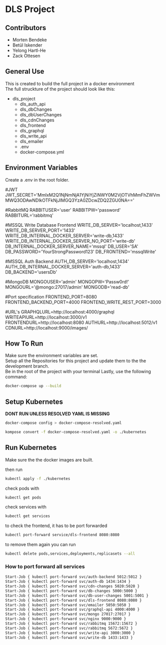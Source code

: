 # DLS Project

## Contributors

- Morten Bendeke
- Betül Iskender
- Yelong Hartl-He
- Zack Ottesen

## General Use

This is created to build the full project in a docker environment <br>
The full struckture of the project should look like this:<br>
- dls_project
  - dls_auth_api
  - dls_dbChanges
  - dls_dbUserChanges
  - dls_cdnChanges
  - dls_frontend
  - dls_graphql
  - dls_write_api
  - dls_emailer
  - .env
  - docker-compose.yml


## Environment Variables

Create a .env in the root folder.

#JWT
JWT_SECRET='MmIxM2Q1NjNmNjA1YjNiYjZiNWY0M2VjOTVhMmFhZWVmMWQ3ODAwNDlkOTFkNjJlMGQ3YzA0ZDcwZDQ2ZGU0NA=='

#RabbitMQ
RABBITUSER='user'
RABBITPW='password'
RABBITURL='rabbitmq'

#MSSQL Write Database Frontend
WRITE_DB_SERVER='localhost,1433'
WRITE_DB_SERVER_PORT='1433'
WRITE_DB_INTERNAL_DOCKER_SERVER='write-db,1433'
WRITE_DB_INTERNAL_DOCKER_SERVER_NO_PORT='write-db'
DB_INTERNAL_DOCKER_SERVER_NAME='mssql'
DB_USER='SA'
DB_PASSWORD='YourStrongPassword123'
DB_FRONTEND='mssqlWrite'

#MSSQL Auth Backend
AUTH_DB_SERVER='localhost,1434'
AUTH_DB_INTERNAL_DOCKER_SERVER='auth-db,1433'
DB_BACKEND='usersDb'

#MongoDB
MONGOUSER='admin'
MONGOPW='Passw0rd!'
MONGOURL='@mongo:27017/admin'
MONGODB='read-db'

#Port specification
FRONTEND_PORT=8080
FRONTEND_BACKEND_PORT=4000
FRONTEND_WRITE_REST_PORT=3000

#URL's
GRAPHQLURL=http://localhost:4000/graphql
WRITEAPIURL=http://localhost:3000/v1
FRONTENDURL=http://localhost:8080
AUTHURL=http://localhost:5012/v1
CDNURL=http://localhost:9000/images/


## How To Run

Make sure the environment variables are set.<br>
Setup all the Repositories for this project and update them to the the development branch.<br>
Be in the root of the project with your terminal
Lastly, use the following command:

```bash
docker-compose up --build
```

## Setup Kubernetes

**DONT RUN UNLESS RESOLVED YAML IS MISSING**

```bash
docker-compose config > docker-compose-resolved.yaml
```

```bash
kompose convert -f docker-compose-resolved.yaml -o ./kubernetes 
```


## Run Kubernetes
Make sure the the docker images are built.<br>

then run 
```bash
kubectl apply -f ./kubernetes
```

check pods with

```bash
kubectl get pods
```

check services with
```bash
kubectl get services
```

to check the frontend, it has to be port forwarded
```bash
kubectl port-forward service/dls-frontend 8080:8080
```

to remove them again you can run

```bash
kubectl delete pods,services,deployments,replicasets --all
```

### How to port forward all services

```bash
Start-Job { kubectl port-forward svc/auth-backend 5012:5012 }
Start-Job { kubectl port-forward svc/auth-db 1434:1434 }
Start-Job { kubectl port-forward svc/cdn-changes 5020:5020 }
Start-Job { kubectl port-forward svc/db-changes 5000:5000 }
Start-Job { kubectl port-forward svc/db-user-changes 5001:5001 }
Start-Job { kubectl port-forward svc/dls-frontend 8080:8080 }
Start-Job { kubectl port-forward svc/emailer 5050:5050 }
Start-Job { kubectl port-forward svc/graphql-api 4000:4000 }
Start-Job { kubectl port-forward svc/mongo 27017:27017 }
Start-Job { kubectl port-forward svc/nginx 9000:9000 }
Start-Job { kubectl port-forward svc/rabbitmq 15672:15672 }
Start-Job { kubectl port-forward svc/rabbitmq 5672:5672 }
Start-Job { kubectl port-forward svc/write-api 3000:3000 }
Start-Job { kubectl port-forward svc/write-db 1433:1433 }
```
